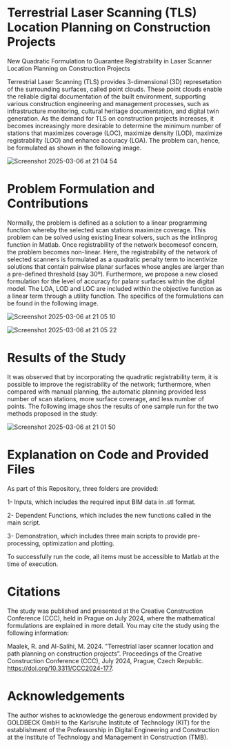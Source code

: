 # Terrestrial Laser Scanning (TLS) Location Planning on Construction Projects
New Quadratic Formulation to Guarantee Registrability in Laser Scanner Location Planning on Construction Projects

Terrestrial Laser Scanning (TLS) provides 3-dimensional (3D) represetation of the surrounding surfaces, called point clouds. These point clouds enable the reliable digital documentation of the built environment, supporting various construction engineering and management processes, such as infrastructure monitoring, cultural heritage documentation, and digital twin generation. As the demand for TLS on construction projects increases, it becomes increasingly more desirable to determine the minimum number of stations that maximizes coverage (LOC), maximize density (LOD), maximize registrability (LOO) and enhance accuracy (LOA). The problem can, hence, be formulated as shown in the following image.

![Screenshot 2025-03-06 at 21 04 54](https://github.com/user-attachments/assets/d74c446b-d1bc-4b9c-91f7-73323c7c48b9)

# Problem Formulation and Contributions
Normally, the problem is defined as a solution to a linear programming function whereby the selected scan stations maximize coverage. This problem can be solved using existing linear solvers, such as the intlinprog function in Matlab. Once registrability of the network becomesof concern, the problem becomes non-linear. Here, the registrability of the network of selected scanners is formulated as a quadratic penalty term to incentivize solutions that contain pairwise planar surfaces whose angles are larger than a pre-defined threshold (say 30º). Furthermore, we propose a new closed formulation for the level of accuracy for palanr surfaces within the digital model. The LOA, LOD and LOC are included within the objective function as a linear term through a utility function. The specifics of the formulations can be found in the following image.

![Screenshot 2025-03-06 at 21 05 10](https://github.com/user-attachments/assets/ecc2b873-b50c-464f-b226-a9a8be457edb)

![Screenshot 2025-03-06 at 21 05 22](https://github.com/user-attachments/assets/7159ceef-8b0a-426f-9b93-b6df2c1abbe1)

# Results of the Study
It was observed that by incorporating the quadratic registrability term, it is possible to improve the registrability of the network; furthermore, when compared with manual planning, the automatic planning provided less number of scan stations, more surface coverage, and less number of points. The following image shos the results of one sample run for the two methods proposed in the study:

![Screenshot 2025-03-06 at 21 01 50](https://github.com/user-attachments/assets/503e2bc3-12a8-4c26-8e49-6bfde19851c3)

# Explanation on Code and Provided Files
As part of this Repository, three folders are provided:

1- Inputs, which includes the required input BIM data in .stl format.

2- Dependent Functions, which includes the new functions called in the main script.

3- Demonstration, which includes three main scripts to provide pre-processing, optimization and plotting.

To successfully run the code, all items must be accessible to Matlab at the time of execution.

# Citations
The study was published and presented at the Creative Construction Conference (CCC), held in Prague on July 2024, where the mathematical formulations are explained in more detail. You may cite the study using the following information:

Maalek, R. and Al-Salihi, M. 2024. "Terrestrial laser scanner location and path planning on construction projects”. Proceedings of the Creative Construction Conference (CCC), July 2024, Prague, Czech Republic. https://doi.org/10.3311/CCC2024-177.

# Acknowledgements
The author wishes to acknowledge the generous endowment provided by GOLDBECK GmbH to the Karlsruhe Institute of Technology (KIT) for the establishment of the Professorship in Digital Engineering and Construction at the Institute of Technology and Management in Construction (TMB).
